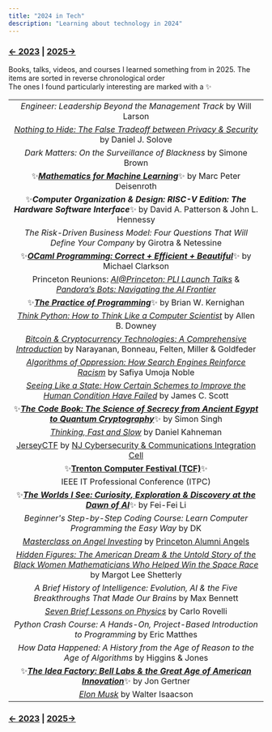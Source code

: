 ```yaml
---
title: "2024 in Tech"
description: "Learning about technology in 2024"
---
```


### [← 2023](/2023/12/31/learn-2023) | [2025→](/2025/12/31/learn-2025)

Books, talks, videos, and courses I learned something from in 2025. The items are sorted in reverse chronological order\
The ones I found particularly interesting are marked with a ✨

| |
| :---: |
| *Engineer: Leadership Beyond the Management Track* by Will Larson |
| [*Nothing to Hide: The False Tradeoff between Privacy & Security*](https://papers.ssrn.com/sol3/papers.cfm?abstract_id=3976770) by Daniel J. Solove | 
| *Dark Matters: On the Surveillance of Blackness* by Simone Brown |
| ✨[***Mathematics for Machine Learning***](https://mml-book.github.io/)✨ by Marc Peter Deisenroth |
| ✨***Computer Organization & Design: RISC-V Edition: The Hardware Software Interface***✨ by David A. Patterson & John L. Hennessy |
| *The Risk-Driven Business Model: Four Questions That Will Define Your Company* by Girotra & Netessine |
| ✨[***OCaml Programming: Correct + Efficient + Beautiful***](https://cs3110.github.io/textbook/cover.html)✨ by Michael Clarkson |
| Princeton Reunions: [*AI@Princeton: PLI Launch Talks*](https://reunions.princeton.edu/event/aiprinceton-pli-launch-talks/) & [*Pandora’s Bots: Navigating the AI Frontier*](https://reunions.princeton.edu/event/alumni-faculty-forum-pandoras-bots-navigating-the-ai-frontier/) |
| ✨[***The Practice of Programming***](https://en.wikipedia.org/wiki/The_Practice_of_Programming)✨ by Brian W. Kernighan |
| [*Think Python: How to Think Like a Computer Scientist*](https://allendowney.github.io/ThinkPython/) by Allen B. Downey |
| [*Bitcoin & Cryptocurrency Technologies: A Comprehensive Introduction*](https://bitcoinbook.cs.princeton.edu/) by Narayanan, Bonneau, Felten, Miller & Goldfeder |
| [*Algorithms of Oppression: How Search Engines Reinforce Racism*](https://en.wikipedia.org/wiki/Algorithms_of_Oppression) by Safiya Umoja Noble |
| [*Seeing Like a State: How Certain Schemes to Improve the Human Condition Have Failed*](https://en.wikipedia.org/wiki/Seeing_Like_a_State) by James C. Scott |
| ✨[***The Code Book: The Science of Secrecy from Ancient Egypt to Quantum Cryptography***](https://en.wikipedia.org/wiki/The_Code_Book)✨ by Simon Singh |
| [*Thinking, Fast and Slow*](https://en.wikipedia.org/wiki/Thinking,_Fast_and_Slow) by Daniel Kahneman |
| [JerseyCTF](https://www.jerseyctf.com/) by [NJ Cybersecurity & Communications Integration Cell](https://www.cyber.nj.gov/) | 
| ✨[**Trenton Computer Festival (TCF)**](https://tcf-nj.org/)✨ |
| IEEE IT Professional Conference (ITPC) |
| ✨[***The Worlds I See: Curiosity, Exploration & Discovery at the Dawn of AI***](https://paw.princeton.edu/article/princeton-pre-read-2024-worlds-i-see)✨ by Fei-Fei Li | 
| *Beginner's Step-by-Step Coding Course: Learn Computer Programming the Easy Way* by DK |
| [*Masterclass on Angel Investing*](https://apga.tigernet2.princeton.edu/events/74328) by [Princeton Alumni Angels](https://www.princetonalumniangels.org/) |
| [*Hidden Figures: The American Dream & the Untold Story of the Black Women Mathematicians Who Helped Win the Space Race*](https://en.wikipedia.org/wiki/Hidden_Figures_(book)) by Margot Lee Shetterly | 
| *A Brief History of Intelligence: Evolution, AI & the Five Breakthroughs That Made Our Brains* by Max Bennett |
| [*Seven Brief Lessons on Physics*](https://en.wikipedia.org/wiki/Seven_Brief_Lessons_on_Physics) by Carlo Rovelli |
| _Python Crash Course: A Hands-On, Project-Based Introduction to Programming_ by Eric Matthes |
| *How Data Happened: A History from the Age of Reason to the Age of Algorithms* by Higgins & Jones |
| ✨[***The Idea Factory: Bell Labs & the Great Age of American Innovation***](https://en.wikipedia.org/wiki/The_Idea_Factory)✨ by Jon Gertner |
| [*Elon Musk*](https://en.wikipedia.org/wiki/Elon_Musk_(Isaacson_book)) by Walter Isaacson |

### [← 2023](/2023/12/31/learn-2023) | [2025→](/2025/12/31/learn-2025)

